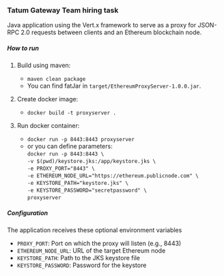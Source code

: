 ### Tatum Gateway Team hiring task

Java application using the Vert.x framework to serve as a proxy for JSON-RPC 2.0 requests between clients and an Ethereum blockchain node.

##### How to run

1. Build using maven:
    - `maven clean package`
	- You can find fatJar in `target/EthereumProxyServer-1.0.0.jar`.


2. Create docker image:
	- `docker build -t proxyserver .`


3. Run docker container:
    - `docker run -p 8443:8443 proxyserver`
    - or you can define parameters: \
    `docker run -p 8443:8443 \ ` \
    `-v $(pwd)/keystore.jks:/app/keystore.jks \ ` \
    `-e PROXY_PORT="8443" \ ` \
    `-e ETHEREUM_NODE_URL="https://ethereum.publicnode.com" \ ` \
    `-e KEYSTORE_PATH="keystore.jks" \ ` \
    `-e KEYSTORE_PASSWORD="secretpassword" \ ` \
    `proxyserver`


##### Configuration

The application receives these optional environment variables

- `PROXY_PORT`: Port on which the proxy will listen (e.g., 8443) 
- `ETHEREUM_NODE_URL`: URL of the target Ethereum node 
- `KEYSTORE_PATH`: Path to the JKS keystore file 
- `KEYSTORE_PASSWORD`: Password for the keystore 
